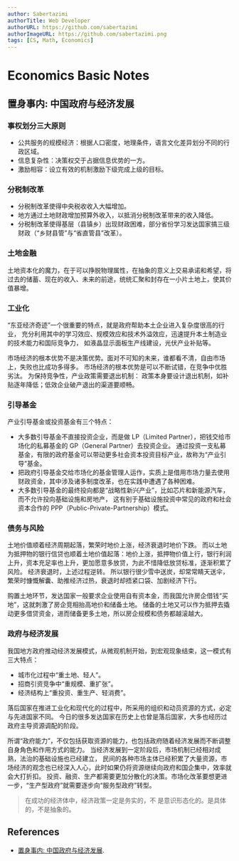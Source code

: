 ```yaml
---
author: Sabertazimi
authorTitle: Web Developer
authorURL: https://github.com/sabertazimi
authorImageURL: https://github.com/sabertazimi.png
tags: [CS, Math, Economics]
---
```


# Economics Basic Notes

## 置身事内: 中国政府与经济发展

### 事权划分三大原则

- 公共服务的规模经济：根据人口密度，地理条件，语言文化差异划分不同的行政区域。
- 信息复杂性：决策权交于占据信息优势的一方。
- 激励相容：设立有效的机制激励下级完成上级的目标。

### 分税制改革

- 分税制改革使得中央税收收入大幅增加。
- 地方通过土地财政增加预算外收入，以抵消分税制改革带来的收入降低。
- 分税制改革使得基层（县镇乡）出现财政困难，部分省份学习发达国家搞三级财政（“乡财县管”与“省直管县”改革）。

### 土地金融

土地资本化的魔力，在于可以挣脱物理属性，在抽象的意义上交易承诺和希望，将过去的储蓄、现在的收入、未来的前途，统统汇聚和封存在一小片土地上，使其价值暴增。

### 工业化

“东亚经济奇迹”一个很重要的特点，就是政府帮助本土企业进入复杂度很高的行业，
充分利用其中的学习效应、规模效应和技术外溢效应，迅速提升本土制造业的技术能力和国际竞争力，
如液晶显示面板生产线建设，光伏产业补贴等。

市场经济的根本优势不是决策优势。面对不可知的未来，谁都看不清，自由市场上，失败也比成功多得多。
市场经济的根本优势是可以不断试错，在竞争中优胜劣汰。
为保持竞争性，产业政策需要退出机制：
政策本身要设计退出机制，如补贴逐年降低；低效企业破产退出的渠道要顺畅。

### 引导基金

产业引导基金或投资基金有三个特点：

- 大多数引导基金不直接投资企业，而是做 LP（Limited Partner），把钱交给市场化的私募基金的 GP（General Partner）去投资企业。
  通过投资一支私募基金，有限的政府基金可以带动更多社会资本投资目标产业，故称为“产业引导”基金。
- 把政府引导基金交给市场化的基金管理人运作，实质上是借用市场力量去使用财政资金，其中涉及诸多制度改革，也在实践中遭遇了各种困难。
- 大多数引导基金的最终投向都是“战略性新兴产业”，比如芯片和新能源汽车，而不允许投向基础设施和房地产，
  这有别于基础设施投资中常见的政府和社会资本合作的 PPP（Public-Private-Partnership）模式。

### 债务与风险

土地价值顺着经济周期起落，繁荣时地价上涨，经济衰退时地价下跌。
而以土地为抵押物的银行信贷也顺着土地价值起落：地价上涨，抵押物价值上行，银行利润上升，资本充足率也上升，更加愿意多放贷，为此不惜降低放贷标准，逐渐积累了风险。
经济衰退时，上述过程逆转。
所以银行很少雪中送炭，却常常睛天送伞，繁荣时慷慨解囊、助推经济过热，衰退时却捂紧口袋、加剧经济下行。

购置土地环节，发达国家一般要求企业使用自有资本金，而我国允许房企借钱“买地”，这就刺激了房企竞相抬高地价和储备土地。
储备的土地又可以作为抵押去撬动更多借贷资金，进而储备更多土地，所以房企规模和债务都越滚越大。

### 政府与经济发展

我国地方政府推动经济发展模式，从微观机制开始，到宏观现象结束，这一模式有三大特点：

- 城市化过程中“重土地、轻人”。
- 招商引资竞争中“重规模、重扩张”。
- 经济结构上“重投资、重生产、轻消费”。

落后国家在推进工业化和现代化的过程中，所采用的组织和动员资源的方式，必定与先进国家不同。
今日的很多发达国家在历史上也曾是落后国家，大多也经历过政府主导资源调配的阶段。

所谓“政府能力”，不仅包括获取资源的能力，也包括政府随着经济发展而不断调整自身角色和作用方式的能力。
当经济发展到一定阶段后，市场机制已经相对成熟，法治的基础设施也已经建立，
民间的各种市场主体已经积累了大量资源，市场经济的观念也已经深入人心，此时如果仍将资源继续向政府和国企集中，效率就会大打折扣。
投资、融资、生产都需要更加分散化的决策。市场化改革要想更进一步，“生产型政府”就需要逐步向“服务型政府”转型。

> 在成功的经济体中，经济政策一定是务实的，不 是意识形态化的。是具体的，不是抽象的。

## References

- [置身事内: 中国政府与经济发展](https://douban.com/book/subject/35546622).

